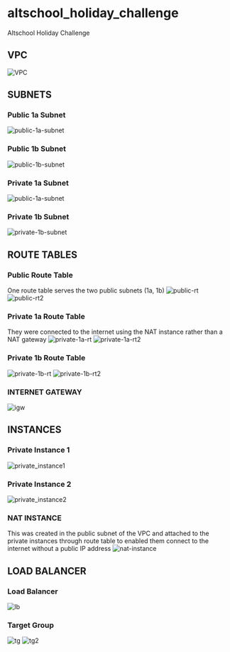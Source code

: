 # altschool_holiday_challenge
Altschool Holiday Challenge

## VPC
![VPC](https://user-images.githubusercontent.com/86523250/211903586-940caf14-088e-41f6-bbf2-dcc46db2e765.png)

## SUBNETS
### Public 1a Subnet
![public-1a-subnet](https://user-images.githubusercontent.com/86523250/211904129-98912fa1-86fe-46ff-8462-d5e8dc34df7b.png)
### Public 1b Subnet
![public-1b-subnet](https://user-images.githubusercontent.com/86523250/211904238-7437bd3c-b5a2-4920-ae0f-2e933ffc6df1.png)
### Private 1a Subnet
![public-1a-subnet](https://user-images.githubusercontent.com/86523250/211904323-bcd613d9-ee80-4e77-bc45-715e99edbe95.png)
### Private 1b Subnet
![private-1b-subnet](https://user-images.githubusercontent.com/86523250/211904441-da98c3cd-2448-49ff-94b9-b74359dcf2fd.png)

## ROUTE TABLES
### Public Route Table
One route table serves the two public subnets (1a, 1b)
![public-rt](https://user-images.githubusercontent.com/86523250/211904764-a3d6b5c3-70bf-4c7f-b9bd-5143c2d388de.png)
![public-rt2](https://user-images.githubusercontent.com/86523250/211904820-a0eb3617-9d51-438a-8f6f-ab23607d2c83.png)

### Private 1a Route Table
They were connected to the internet using the NAT instance rather than a NAT gateway 
![private-1a-rt](https://user-images.githubusercontent.com/86523250/211904964-d128669a-2da7-40ff-bd1a-8e677cd8ecfb.png)
![private-1a-rt2](https://user-images.githubusercontent.com/86523250/211905009-ee4b9eda-b137-40e0-bf30-cd9f9638dcf7.png)

### Private 1b Route Table
![private-1b-rt](https://user-images.githubusercontent.com/86523250/211905100-97c49365-e87c-40bd-99b9-cb85bbe84c2e.png)
![private-1b-rt2](https://user-images.githubusercontent.com/86523250/211905145-10a00d9e-f98d-4196-95e3-8cba3ddd3fae.png)

### INTERNET GATEWAY
![igw](https://user-images.githubusercontent.com/86523250/211905434-853118c0-48f1-4bf3-a347-656371641a50.png)

## INSTANCES
### Private Instance 1
![private_instance1](https://user-images.githubusercontent.com/86523250/211906466-4d5c7ead-aec4-4c66-a4cd-08487f720d75.png)

### Private Instance 2
![private_instance2](https://user-images.githubusercontent.com/86523250/211906547-748d6bbc-5fc1-4241-87e2-f6fd0dc3eeaf.png)

### NAT INSTANCE
This was created in the public subnet of the VPC and attached to the private instances through route table to enabled them connect to the internet without a public IP address
![nat-instance](https://user-images.githubusercontent.com/86523250/211906623-b28f8bc7-bbd3-4b8d-af4c-9ea2b7fcbe88.png)

## LOAD BALANCER
### Load Balancer
![lb](https://user-images.githubusercontent.com/86523250/211911035-d2d6cc83-d1ee-41c6-8c86-e4cb8b7727d1.png)

### Target Group
![tg](https://user-images.githubusercontent.com/86523250/211911111-f9de840e-6837-4f40-b388-99bdacc60b93.png)
![tg2](https://user-images.githubusercontent.com/86523250/211911132-8a4f178d-5480-46b2-b413-388a47ef922a.png)















